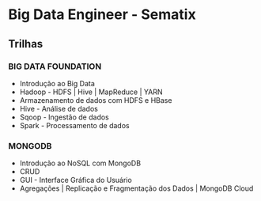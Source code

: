 # Big Data Engineer - Sematix

## Trilhas
### BIG DATA FOUNDATION
- Introdução ao Big Data
- Hadoop - HDFS | Hive | MapReduce | YARN
- Armazenamento de dados com HDFS e HBase
- Hive - Análise de dados
- Sqoop - Ingestão de dados
- Spark - Processamento de dados

### MONGODB
- Introdução ao NoSQL com MongoDB
- CRUD
- GUI - Interface Gráfica do Usuário
- Agregações | Replicação e Fragmentação dos Dados | MongoDB Cloud
